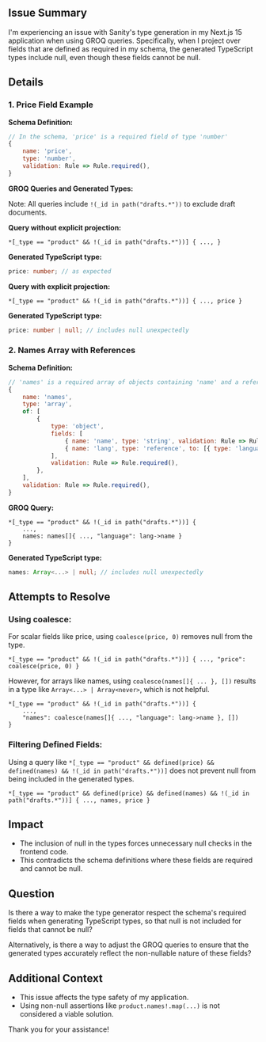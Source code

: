 ## Issue Summary

I'm experiencing an issue with Sanity's type generation in my Next.js 15 application when using GROQ queries. Specifically, when I project over fields that are defined as required in my schema, the generated TypeScript types include null, even though these fields cannot be null.

## Details

### 1. Price Field Example

**Schema Definition:**

```javascript
// In the schema, 'price' is a required field of type 'number'
{
    name: 'price',
    type: 'number',
    validation: Rule => Rule.required(),
}
```

**GROQ Queries and Generated Types:**

Note: All queries include `!(_id in path("drafts.*"))` to exclude draft documents.

**Query without explicit projection:**

```groq
*[_type == "product" && !(_id in path("drafts.*"))] { ..., }
```

**Generated TypeScript type:**

```typescript
price: number; // as expected
```

**Query with explicit projection:**

```groq
*[_type == "product" && !(_id in path("drafts.*"))] { ..., price }
```

**Generated TypeScript type:**

```typescript
price: number | null; // includes null unexpectedly
```

### 2. Names Array with References

**Schema Definition:**

```javascript
// 'names' is a required array of objects containing 'name' and a reference to 'language'
{
    name: 'names',
    type: 'array',
    of: [
        {
            type: 'object',
            fields: [
                { name: 'name', type: 'string', validation: Rule => Rule.required() },
                { name: 'lang', type: 'reference', to: [{ type: 'language' }], validation: Rule => Rule.required() },
            ],
            validation: Rule => Rule.required(),
        },
    ],
    validation: Rule => Rule.required(),
}
```

**GROQ Query:**

```groq
*[_type == "product" && !(_id in path("drafts.*"))] {
    ...,
    names: names[]{ ..., "language": lang->name }
}
```

**Generated TypeScript type:**

```typescript
names: Array<...> | null; // includes null unexpectedly
```

## Attempts to Resolve

### Using coalesce:

For scalar fields like price, using `coalesce(price, 0)` removes null from the type.

```groq
*[_type == "product" && !(_id in path("drafts.*"))] { ..., "price": coalesce(price, 0) }
```

However, for arrays like names, using `coalesce(names[]{ ... }, [])` results in a type like `Array<...> | Array<never>`, which is not helpful.

```groq
*[_type == "product" && !(_id in path("drafts.*"))] {
    ...,
    "names": coalesce(names[]{ ..., "language": lang->name }, [])
}
```

### Filtering Defined Fields:

Using a query like `*[_type == "product" && defined(price) && defined(names) && !(_id in path("drafts.*"))]` does not prevent null from being included in the generated types.

```groq
*[_type == "product" && defined(price) && defined(names) && !(_id in path("drafts.*"))] { ..., names, price }
```

## Impact

- The inclusion of null in the types forces unnecessary null checks in the frontend code.
- This contradicts the schema definitions where these fields are required and cannot be null.

## Question

Is there a way to make the type generator respect the schema's required fields when generating TypeScript types, so that null is not included for fields that cannot be null?

Alternatively, is there a way to adjust the GROQ queries to ensure that the generated types accurately reflect the non-nullable nature of these fields?

## Additional Context

- This issue affects the type safety of my application.
- Using non-null assertions like `product.names!.map(...)` is not considered a viable solution.

Thank you for your assistance!